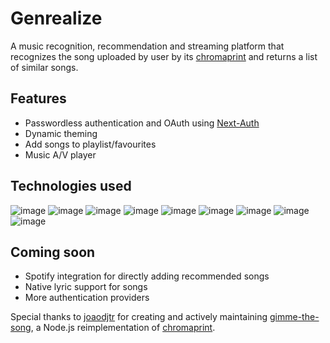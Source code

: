 # Genrealize
A music recognition, recommendation and streaming platform that recognizes the song uploaded by user by its [chromaprint](https://acoustid.org/chromaprint) and returns a list of similar songs.

## Features
- Passwordless authentication and OAuth using [Next-Auth](https://next-auth.js.org/)
- Dynamic theming
- Add songs to playlist/favourites
- Music A/V player

## Technologies used

![image](https://img.shields.io/badge/next.js-000000?style=for-the-badge&logo=next-dot-js&logoColor=white)
![image](https://img.shields.io/badge/Vercel-000000?style=for-the-badge&logo=vercel&logoColor=white)
![image](https://img.shields.io/badge/Express.js-000000?style=for-the-badge&logo=express&logoColor=white)
![image](https://img.shields.io/badge/Node.js-43853D?style=for-the-badge&logo=node-dot-js&logoColor=white)
![image](https://img.shields.io/badge/MongoDB-4EA94B?style=for-the-badge&logo=mongodb&logoColor=white)
![image](https://img.shields.io/badge/YouTube_API-FF0000?style=for-the-badge&logo=youtube&logoColor=white)
![image](https://img.shields.io/badge/Material--UI-0081CB?style=for-the-badge&logo=material-ui&logoColor=white)
![image](https://img.shields.io/badge/microsoft%20azure-0089D6?style=for-the-badge&logo=microsoft-azure&logoColor=white)
![image](https://img.shields.io/badge/Google_oauth-4285F4?style=for-the-badge&logo=google-cloud&logoColor=white)

## Coming soon
- Spotify integration for directly adding recommended songs
- Native lyric support for songs
- More authentication providers

Special thanks to [joaodjtr](https://github.com/joaodjtr) for creating and actively maintaining [gimme-the-song](https://www.npmjs.com/package/gimme-the-song), a Node.js reimplementation of [chromaprint](https://github.com/acoustid/chromaprint).